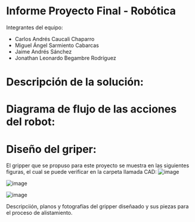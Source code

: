 # Informe Proyecto Final - Robótica
Integrantes del equipo:

- Carlos Andrés Caucali Chaparro
- Miguel Ángel Sarmiento Cabarcas
- Jaime Andrés Sánchez 
- Jonathan Leonardo Begambre Rodríguez

# Descripción de la solución:


# Diagrama de flujo de las acciones del robot:

# Dise­ño del griper:
El gripper que se propuso para este proyecto se muestra en las siguientes figuras, el cual se puede verificar en la carpeta llamada CAD:
![image](https://github.com/jlbegambrer/Robotic-Laboratory-2023-2/assets/70650382/78e9fcb6-bda1-47db-92e4-5e55c9907898)

![image](https://github.com/jlbegambrer/Robotic-Laboratory-2023-2/assets/70650382/3b6322a5-32ac-4f3e-a01d-9cd82c3d83db)


![image](https://github.com/jlbegambrer/Robotic-Laboratory-2023-2/assets/70650382/8f5ab319-0adc-4463-a91b-d00920cc710d)

Descripciión, planos y fotografías del gripper diseñaado y sus piezas para el proceso de alistamiento. 

